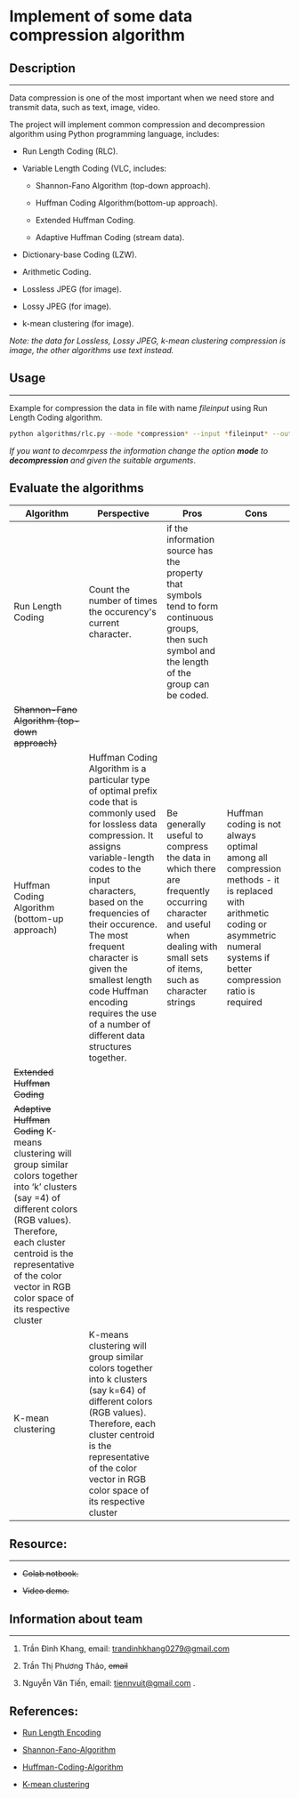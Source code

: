 # Implement of some data compression algorithm

## Description
----

Data compression is one of the most important when we need store and transmit data, such as text, image, video.

The project will implement common compression and decompression algorithm using Python programming language, includes:

- Run Length Coding (RLC).

- Variable Length Coding (VLC, includes:

	+ Shannon-Fano Algorithm (top-down approach).

	+ Huffman Coding Algorithm(bottom-up approach).

	+ Extended Huffman Coding.

	+ Adaptive Huffman Coding (stream data).

- Dictionary-base Coding (LZW).

- Arithmetic Coding.

- Lossless JPEG (for image).

- Lossy JPEG (for image).

- k-mean clustering (for image).


*Note: the data for Lossless, Lossy JPEG, k-mean clustering compression is image, the other algorithms use text instead.*

## Usage
----

Example for compression the data in file with name *fileinput* using Run Length Coding algorithm.

```bash
python algorithms/rlc.py --mode *compression* --input *fileinput* --output *fileoutput*
```

*If you want to decomrpess the information change the option **mode** to **decompression** and given the suitable arguments*.

## Evaluate the algorithms

| Algorithm                                     	| Perspective 	| Pros 	| Cons 	|
|-----------------------------------------------	|-------------	|------	|------	|
| Run Length Coding                             	| Count the number of times the occurency's current character.            	| if the information source has the property that symbols tend to form continuous groups, then such symbol and the length of the group can be coded.     	|      	|
| <strike>Shannon-Fano Algorithm (top-down approach)</strike>    	|             	|      	|      	|
| Huffman Coding Algorithm (bottom-up approach) 	| Huffman Coding Algorithm is a particular type of optimal prefix code that is commonly used for lossless data compression. It assigns variable-length codes to the input characters, based on the frequencies of their occurence. The most frequent character is given the smallest length code Huffman encoding requires the use of a number of different data structures together.            	| Be generally useful to compress the data in which there are frequently occurring character and useful when dealing with small sets of items, such as character strings     	| Huffman coding is not always optimal among all compression methods - it is replaced with arithmetic coding or asymmetric numeral systems if better compression ratio is required      	|
| <strike>Extended Huffman Coding</strike>                       	|             	|      	|      	|
| <strike>Adaptive Huffman Coding</strike>      K-means clustering will group similar colors together into ‘k’ clusters (say =4) of different colors (RGB values). Therefore, each cluster centroid is the representative of the color vector in RGB color space of its respective cluster	|             	|      	|      	|
| K-mean clustering                             	| K-means clustering will group similar colors together into k clusters (say k=64) of different colors (RGB values). Therefore, each cluster centroid is the representative of the color vector in RGB color space of its respective cluster            	|      	|      	|


## Resource:
----

- <strike>Colab notbook.</strike>

- <strike>Video demo.</strike>

## Information about team
----
1. Trần Đình Khang, email: trandinhkhang0279@gmail.com

2. Trần Thị Phương Thảo, <strike>email</strike>

3. Nguyễn Văn Tiến, email: tiennvuit@gmail.com .


## References:

- [Run Length Encoding](https://www.geeksforgeeks.org/run-length-encoding/)

- [Shannon-Fano-Algorithm](https://github.com/Mohammed-Ashour/Shannon-Fano-Algorithm)

- [Huffman-Coding-Algorithm](https://github.com/bhrigu123/huffman-coding)

- [K-mean clustering](https://www.geeksforgeeks.org/image-compression-using-k-means-clustering/)
